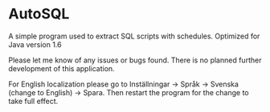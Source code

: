 # AutoSQL
A simple program used to extract SQL scripts with schedules.
Optimized for Java version 1.6

Please let me know of any issues or bugs found. There is no planned further development of this application.

For English localization please go to Inställningar -> Språk -> Svenska (change to English) -> Spara. Then restart the program for the change to take full effect.
